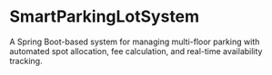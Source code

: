 # SmartParkingLotSystem
A Spring Boot-based system for managing multi-floor parking with automated spot allocation, fee calculation, and real-time availability tracking.
